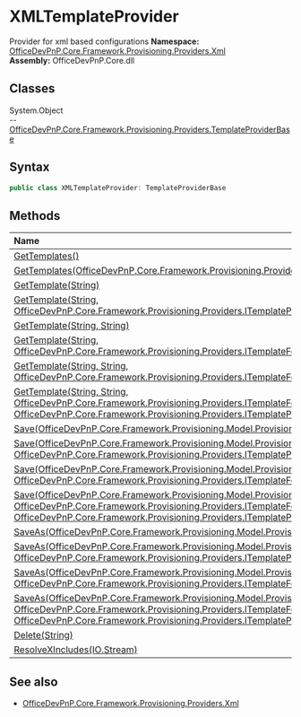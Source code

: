 # XMLTemplateProvider
Provider for xml based configurations
**Namespace:** [OfficeDevPnP.Core.Framework.Provisioning.Providers.Xml](OfficeDevPnP.Core.Framework.Provisioning.Providers.Xml.md)  
**Assembly:** OfficeDevPnP.Core.dll  
## Classes
System.Object  
-- [OfficeDevPnP.Core.Framework.Provisioning.Providers.TemplateProviderBase](OfficeDevPnP.Core.Framework.Provisioning.Providers.TemplateProviderBase.md)
## Syntax
```C#
public class XMLTemplateProvider: TemplateProviderBase
```
## Methods
|**Name**|**Description**|
|:-----|:-----|
| [GetTemplates()](XMLTemplateProviderGetTemplates.md) | 
| [GetTemplates(OfficeDevPnP.Core.Framework.Provisioning.Providers.ITemplateFormatter)](XMLTemplateProviderGetTemplatesOfficeDevPnP.Core.Framework.Provisioning.Providers.ITemplateFormatter.md) | 
| [GetTemplate(String)](XMLTemplateProviderGetTemplateString.md) | 
| [GetTemplate(String, OfficeDevPnP.Core.Framework.Provisioning.Providers.ITemplateProviderExtension[])](XMLTemplateProviderGetTemplateStringOfficeDevPnP.Core.Framework.Provisioning.Providers.ITemplateProviderExtension[].md) | 
| [GetTemplate(String, String)](XMLTemplateProviderGetTemplateStringString.md) | 
| [GetTemplate(String, OfficeDevPnP.Core.Framework.Provisioning.Providers.ITemplateFormatter)](XMLTemplateProviderGetTemplateStringOfficeDevPnP.Core.Framework.Provisioning.Providers.ITemplateFormatter.md) | 
| [GetTemplate(String, String, OfficeDevPnP.Core.Framework.Provisioning.Providers.ITemplateFormatter)](XMLTemplateProviderGetTemplateStringStringOfficeDevPnP.Core.Framework.Provisioning.Providers.ITemplateFormatter.md) | 
| [GetTemplate(String, String, OfficeDevPnP.Core.Framework.Provisioning.Providers.ITemplateFormatter, OfficeDevPnP.Core.Framework.Provisioning.Providers.ITemplateProviderExtension[])](XMLTemplateProviderGetTemplateStringStringOfficeDevPnP.Core.Framework.Provisioning.Providers.ITemplateFormatterOfficeDevPnP.Core.Framework.Provisioning.Providers.ITemplateProviderExtension[].md) | 
| [Save(OfficeDevPnP.Core.Framework.Provisioning.Model.ProvisioningTemplate)](XMLTemplateProviderSaveOfficeDevPnP.Core.Framework.Provisioning.Model.ProvisioningTemplate.md) | 
| [Save(OfficeDevPnP.Core.Framework.Provisioning.Model.ProvisioningTemplate, OfficeDevPnP.Core.Framework.Provisioning.Providers.ITemplateProviderExtension[])](XMLTemplateProviderSaveOfficeDevPnP.Core.Framework.Provisioning.Model.ProvisioningTemplateOfficeDevPnP.Core.Framework.Provisioning.Providers.ITemplateProviderExtension[].md) | 
| [Save(OfficeDevPnP.Core.Framework.Provisioning.Model.ProvisioningTemplate, OfficeDevPnP.Core.Framework.Provisioning.Providers.ITemplateFormatter)](XMLTemplateProviderSaveOfficeDevPnP.Core.Framework.Provisioning.Model.ProvisioningTemplateOfficeDevPnP.Core.Framework.Provisioning.Providers.ITemplateFormatter.md) | 
| [Save(OfficeDevPnP.Core.Framework.Provisioning.Model.ProvisioningTemplate, OfficeDevPnP.Core.Framework.Provisioning.Providers.ITemplateFormatter, OfficeDevPnP.Core.Framework.Provisioning.Providers.ITemplateProviderExtension[])](XMLTemplateProviderSaveOfficeDevPnP.Core.Framework.Provisioning.Model.ProvisioningTemplateOfficeDevPnP.Core.Framework.Provisioning.Providers.ITemplateFormatterOfficeDevPnP.Core.Framework.Provisioning.Providers.ITemplateProviderExtension[].md) | 
| [SaveAs(OfficeDevPnP.Core.Framework.Provisioning.Model.ProvisioningTemplate, String)](XMLTemplateProviderSaveAsOfficeDevPnP.Core.Framework.Provisioning.Model.ProvisioningTemplateString.md) | 
| [SaveAs(OfficeDevPnP.Core.Framework.Provisioning.Model.ProvisioningTemplate, String, OfficeDevPnP.Core.Framework.Provisioning.Providers.ITemplateProviderExtension[])](XMLTemplateProviderSaveAsOfficeDevPnP.Core.Framework.Provisioning.Model.ProvisioningTemplateStringOfficeDevPnP.Core.Framework.Provisioning.Providers.ITemplateProviderExtension[].md) | 
| [SaveAs(OfficeDevPnP.Core.Framework.Provisioning.Model.ProvisioningTemplate, String, OfficeDevPnP.Core.Framework.Provisioning.Providers.ITemplateFormatter)](XMLTemplateProviderSaveAsOfficeDevPnP.Core.Framework.Provisioning.Model.ProvisioningTemplateStringOfficeDevPnP.Core.Framework.Provisioning.Providers.ITemplateFormatter.md) | 
| [SaveAs(OfficeDevPnP.Core.Framework.Provisioning.Model.ProvisioningTemplate, String, OfficeDevPnP.Core.Framework.Provisioning.Providers.ITemplateFormatter, OfficeDevPnP.Core.Framework.Provisioning.Providers.ITemplateProviderExtension[])](XMLTemplateProviderSaveAsOfficeDevPnP.Core.Framework.Provisioning.Model.ProvisioningTemplateStringOfficeDevPnP.Core.Framework.Provisioning.Providers.ITemplateFormatterOfficeDevPnP.Core.Framework.Provisioning.Providers.ITemplateProviderExtension[].md) | 
| [Delete(String)](XMLTemplateProviderDeleteString.md) | 
| [ResolveXIncludes(IO.Stream)](XMLTemplateProviderResolveXIncludesIO.Stream.md) | 
## See also
- [OfficeDevPnP.Core.Framework.Provisioning.Providers.Xml](OfficeDevPnP.Core.Framework.Provisioning.Providers.Xml.md)
